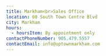 ```yaml
---
title: Markham<br>Sales Office
location: 60 South Town Centre Blvd
city: Markham
hours:
  - hoursItem: By appointment only
contactPhoneNumber: 905.479.5557
contactEmail: info@uptownmarkham.com
---
```


